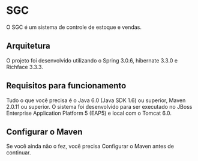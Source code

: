 SGC
========================

O SGC é um sistema de controle de estoque e vendas.

Arquitetura
-----------
O projeto foi desenvolvido utilizando o Spring 3.0.6, hibernate 3.3.0 e Richface 3.3.3.

Requisitos para funcionamento
-------------------
Tudo o que você precisa é o Java 6.0 (Java SDK 1.6) ou superior, Maven 2.0.11 ou superior. O sistema foi desenvolvido para ser executado no JBoss Enterprise Application Platform 5 (EAP5) e local com o Tomcat 6.0.

Configurar o Maven
---------------
Se você ainda não o fez, você precisa Configurar o Maven antes de continuar. 

